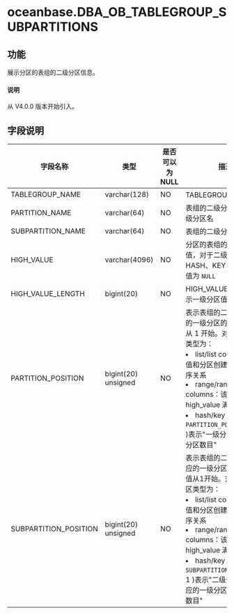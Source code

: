 # oceanbase.DBA_OB_TABLEGROUP_SUBPARTITIONS

## 功能

展示分区的表组的二级分区信息。

<main id="notice" type='explain'>
  <h4>说明</h4>
  <p>从 V4.0.0 版本开始引入。</p>
</main>

## 字段说明

|         字段名称          |      类型       | 是否可以为 NULL |        描述        |
|-----------------------|---------------|------------|----------------------------------------------------------------------|
| TABLEGROUP_NAME       | varchar(128)  | NO         | TABLEGROUP 名称    |
| PARTITION_NAME        | varchar(64)   | NO         | 表组的二级分区对应的一级分区名  |
| SUBPARTITION_NAME     | varchar(64)   | NO         | 表组的二级分区名         |
| HIGH_VALUE            | varchar(4096) | NO         | 分区的表组的二级分区值，对于二级分区类型为 HASH、KEY 的表组，该值为 `NULL`                                                       |
| HIGH_VALUE_LENGTH     | bigint(20)    | NO         | HIGH_VALUE 有效时，表示一级分区值的字符长度                                                                         |
| PARTITION_POSITION    | bigint(20) unsigned    | NO         | 表示表组的二级分区对应的一级分区的编号，该值从 1 开始。对于一级分区类型为： <li> list/list columns：该值和分区创建时间满足偏序关系   <li> range/range columns：该值和 high_value 满足偏序关系   <li> hash/key：( `PARTITION_POSITION` - 1 )表示"一级分区值 % 一级分区数目"    |
| SUBPARTITION_POSITION | bigint(20) unsigned    | NO         | 表示表组的二级分区在对应的一级分区的编号，该值从1开始。对于二级分区类型为： <li> list/list columns：该值和分区创建时间满足偏序关系   <li> range/range columns：该值和 high_value 满足偏序关系   <li> hash/key：( `SUBPARTITION_POSITION`- 1 )表示"二级分区值 % 对应的一级分区的二级分区数目"           |
